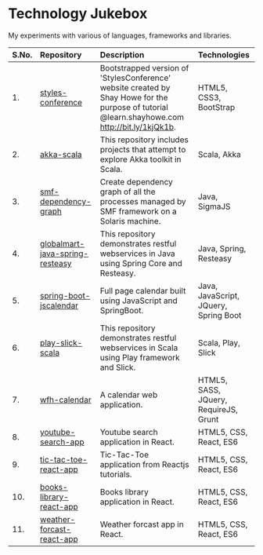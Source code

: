 # Technology Jukebox
My experiments with various of languages, frameworks and libraries.

|S.No.|Repository|Description|Technologies|
|:----|:---------|:----------|:-----------|
|1.|[styles-conference](https://github.com/codingkapoor/styles-conference)|Bootstrapped version of 'StylesConference' website created by Shay Howe for the purpose of tutorial @learn.shayhowe.com http://bit.ly/1kjQk1b.|HTML5, CSS3, BootStrap|
|2.|[akka-scala](https://github.com/codingkapoor/akka-scala)|This repository includes projects that attempt to explore Akka toolkit in Scala.|Scala, Akka|
|3.|[smf-dependency-graph](https://github.com/codingkapoor/smf-dependency-graph)|Create dependency graph of all the processes managed by SMF framework on a Solaris machine.|Java, SigmaJS|
|4.|[globalmart-java-spring-resteasy](https://github.com/codingkapoor/globalmart-java-spring-resteasy)|This repository demonstrates restful webservices in Java using Spring Core and Resteasy.|Java, Spring, Resteasy|
|5.|[spring-boot-jscalendar](https://github.com/codingkapoor/spring-boot-jscalendar)|Full page calendar built using JavaScript and SpringBoot.|Java, JavaScript, JQuery, Spring Boot|
|6.|[play-slick-scala](https://github.com/codingkapoor/play-slick-scala)|This repository demonstrates restful webservices in Scala using Play framework and Slick.|Scala, Play, Slick|
|7.|[wfh-calendar](https://github.com/codingkapoor/wfh-calendar)|A calendar web application.|HTML5, SASS, JQuery, RequireJS, Grunt|
|8.|[youtube-search-app](https://github.com/codingkapoor/youtube-search-app)|Youtube search application in React.|HTML5, CSS, React, ES6|
|9.|[tic-tac-toe-react-app](https://github.com/codingkapoor/tic-tac-toe-react-app)|Tic-Tac-Toe application from Reactjs tutorials.|HTML5, CSS, React, ES6|
|10.|[books-library-react-app](https://github.com/codingkapoor/books-library-react-app)|Books library application in React.|HTML5, CSS, React, ES6|
|11.|[weather-forcast-react-app](https://github.com/codingkapoor/weather-forcast-react-app)|Weather forcast app in React.|HTML5, CSS, React, ES6|
